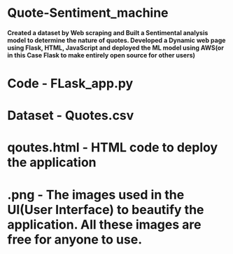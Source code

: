 # Quote-Sentiment_machine
#### Created a dataset by Web scraping  and Built a Sentimental analysis model to determine the nature of quotes. Developed a Dynamic web page using Flask, HTML, JavaScript and deployed the ML model using AWS(or in this Case Flask to make entirely open source for other users)

# Code - FLask_app.py
# Dataset - Quotes.csv
# qoutes.html - HTML code to deploy the application
# .png - The images used in the UI(User Interface) to beautify the application. All these images are free for anyone to use.
